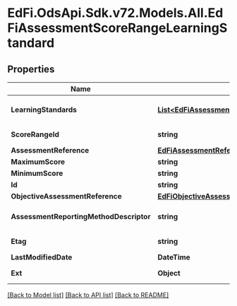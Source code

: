 # EdFi.OdsApi.Sdk.v72.Models.All.EdFiAssessmentScoreRangeLearningStandard

## Properties

Name | Type | Description | Notes
------------ | ------------- | ------------- | -------------
**LearningStandards** | [**List&lt;EdFiAssessmentScoreRangeLearningStandardLearningStandard&gt;**](EdFiAssessmentScoreRangeLearningStandardLearningStandard.md) | An unordered collection of assessmentScoreRangeLearningStandardLearningStandards. Learning standard associated with the score range. | 
**ScoreRangeId** | **string** | A unique number or alphanumeric code assigned to the score range associated with one or more learning standards. | 
**AssessmentReference** | [**EdFiAssessmentReference**](EdFiAssessmentReference.md) |  | 
**MaximumScore** | **string** | The maximum score in the score range. | 
**MinimumScore** | **string** | The minimum score in the score range. | 
**Id** | **string** |  | [optional] 
**ObjectiveAssessmentReference** | [**EdFiObjectiveAssessmentReference**](EdFiObjectiveAssessmentReference.md) |  | [optional] 
**AssessmentReportingMethodDescriptor** | **string** | The assessment reporting method defined (e.g., scale score, RIT scale score) associated with the referenced learning standard(s). | [optional] 
**Etag** | **string** | A unique system-generated value that identifies the version of the resource. | [optional] 
**LastModifiedDate** | **DateTime** | The date and time the resource was last modified. | [optional] 
**Ext** | **Object** | Extensions to the AssessmentScoreRangeLearningStandard entity. | [optional] 

[[Back to Model list]](../../README.md#documentation-for-models) [[Back to API list]](../../README.md#documentation-for-api-endpoints) [[Back to README]](../../README.md)

